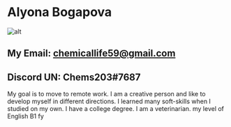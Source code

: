 # Alyona Bogapova

![alt](cvRepo.jpg)

## My Email: **chemicallife59@gmail.com**

## Discord UN: **Chems203#7687**

My goal is to move to remote work. I am a creative person and like to develop myself in different directions. I learned many soft-skills when I studied on my own.
I have a college degree. I am a veterinarian.
my level of English B1
fy
